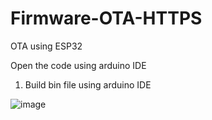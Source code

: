 # Firmware-OTA-HTTPS
OTA using ESP32 

Open the code using arduino IDE
1. Build bin file using arduino IDE
   
![image](https://github.com/user-attachments/assets/e27edbc5-5494-40b5-87a9-8199e2235678)
